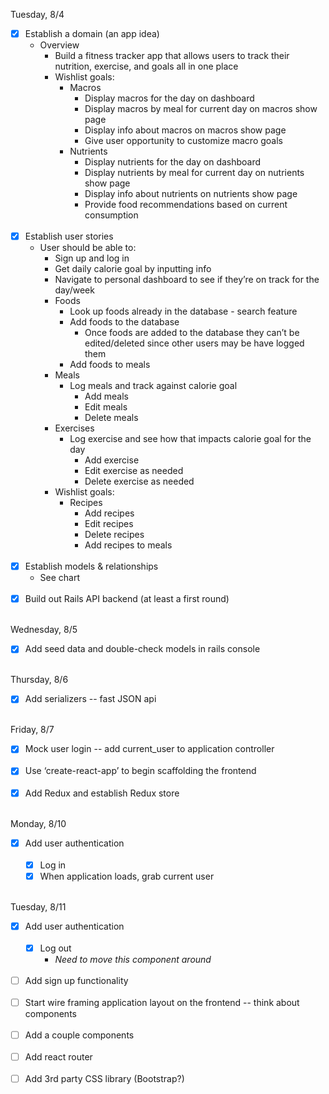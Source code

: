 Tuesday, 8/4

- [x] Establish a domain (an app idea)
    * Overview
      * Build a fitness tracker app that allows users to track their nutrition, exercise, and goals all in one place
      * Wishlist goals:
        * Macros
          * Display macros for the day on dashboard
          * Display macros by meal for current day on macros show page
          * Display info about macros on macros show page
          * Give user opportunity to customize macro goals
        * Nutrients
          * Display nutrients for the day on dashboard
          * Display nutrients by meal for current day on nutrients show page
          * Display info about nutrients on nutrients show page
          * Provide food recommendations based on current consumption
<br><br>
- [x] Establish user stories
    * User should be able to:
      * Sign up and log in
      * Get daily calorie goal by inputting info
      * Navigate to personal dashboard to see if they’re on track for the day/week
      * Foods
        * Look up foods already in the database - search feature
        * Add foods to the database
          * Once foods are added to the database they can’t be edited/deleted since other users may be have logged them
        * Add foods to meals
      * Meals
        * Log meals and track against calorie goal
          * Add meals
          * Edit meals
          * Delete meals
      * Exercises
        * Log exercise and see how that impacts calorie goal for the day
          * Add exercise
          * Edit exercise as needed
          * Delete exercise as needed
      * Wishlist goals:
        * Recipes
          * Add recipes
          * Edit recipes
          * Delete recipes
          * Add recipes to meals
<br><br>
- [x] Establish models & relationships
    * See chart
<br><br>
- [x] Build out Rails API backend (at least a first round)
<br><br>

Wednesday, 8/5
- [x] Add seed data and double-check models in rails console
<br><br>

Thursday, 8/6
- [x] Add serializers -- fast JSON api
<br><br>

Friday, 8/7
- [x] Mock user login -- add current_user to application controller
<br><br>
- [x] Use ‘create-react-app’ to begin scaffolding the frontend
<br><br>
- [x] Add Redux and establish Redux store
<br><br>

Monday, 8/10
- [x] Add user authentication
<br><br>
  - [x] Log in
  - [x] When application loads, grab current user
<br><br>

Tuesday, 8/11
- [x] Add user authentication
<br><br>
  - [x] Log out
    - *Need to move this component around*
<br><br>
- [ ] Add sign up functionality
<br><br>
- [ ] Start wire framing application layout on the frontend -- think about components
<br><br>
- [ ] Add a couple components
<br><br>
- [ ] Add react router
<br><br>
- [ ] Add 3rd party CSS library (Bootstrap?)
